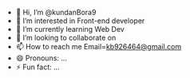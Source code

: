 - 👋 Hi, I’m @kundanBora9
- 👀 I’m interested in Front-end developer
- 🌱 I’m currently learning Web Dev
- 💞️ I’m looking to collaborate on 
- 📫 How to reach me Email=kb926464@gmail.com
- 😄 Pronouns: ...
- ⚡ Fun fact: ...

<!---
kundanBora9/kundanBora9 is a ✨ special ✨ repository because its `README.md` (this file) appears on your GitHub profile.
You can click the Preview link to take a look at your changes.
--->
